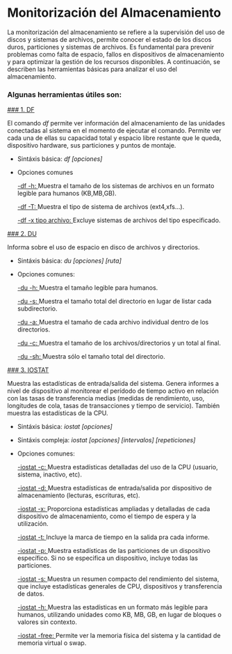 # Monitorización del Almacenamiento
La monitorización del almacenamiento se refiere a la supervisión del uso de discos y sistemas de archivos, permite conocer el estado de los discos duros, particiones y sistemas de archivos. Es fundamental para prevenir problemas como falta de espacio, fallos en dispositivos de almacenamiento y para optimizar la gestión de los recursos disponibles. A continuación, se describen las herramientas básicas para analizar el uso del almacenamiento.

### Algunas herramientas útiles son:

[### 1. DF]()

El comando *df* permite ver información del almacenamiento de las unidades conectadas al sistema en el momento de ejecutar el comando. Permite ver cada una de ellas su capacidad total y espacio libre restante que le queda, dispositivo hardware, sus particiones y puntos de montaje.
  - Sintáxis básica: *df [opciones]*
  - Opciones comunes
    
      [-df -h: ]() Muestra el tamaño de los sistemas de archivos en un formato legible para humanos (KB,MB,GB).
    
      [-df -T: ]() Muestra el tipo de sistema de archivos (ext4,xfs...).
    
      [-df -x tipo archivo: ]() Excluye sistemas de archivos del tipo especificado.

[### 2. DU]()

Informa sobre el uso de espacio en disco de archivos y directorios.
  - Sintáxis básica: *du [opciones] [ruta]*
  - Opciones comunes:
    
    [-du -h: ]() Muestra el tamaño legible para humanos.
      
    [-du -s: ]() Muestra el tamaño total del directorio en lugar de listar cada subdirectorio.
      
    [-du -a: ]() Muestra el tamaño de cada archivo individual dentro de los directorios.
      
    [-du -c: ]() Muestra el tamaño de los archivos/directorios y un total al final.
      
    [-du -sh: ]() Muestra sólo el tamaño total del directorio.

[### 3. IOSTAT]()

Muestra las estadísticas de entrada/salida del sistema. Genera informes a nivel de dispositivo al monitorear el perídodo de tiempo activo en relación con las tasas de transferencia medias (medidas de rendimiento, uso, longitudes de cola, tasas de transacciones y tiempo de servicio). También muestra las estadísticas de la CPU.
  - Sintáxis básica: *iostat [opciones]*
  - Sintáxis compleja: *iostat [opciones] [intervalos] [repeticiones]*
  - Opciones comunes:
    
      [-iostat -c: ]() Muestra estadísticas detalladas del uso de la CPU (usuario, sistema, inactivo, etc).
        
      [-iostat -d: ]() Muestra estadísticas de entrada/salida por dispositivo de almacenamiento (lecturas, escrituras, etc).
        
      [-iostat -x: ]() Proporciona estadísticas ampliadas y detalladas de cada dispositivo de almacenamiento, como el tiempo de espera y la utilización.
        
      [-iostat -t: ]() Incluye la marca de tiempo en la salida pra cada informe.
        
      [-iostat -p: ]() Muestra estadísticas de las particiones de un dispositivo específico. Si no se especifica un dispositivo, incluye todas las particiones.
        
      [-iostat -s: ]() Muestra un resumen compacto del rendimiento del sistema, que incluye estadísticas generales de CPU, dispositivos y transferencia de datos.
        
      [-iostat -h: ]() Muestra las estadísticas en un formato más legible para humanos, utilizando unidades como KB, MB, GB, en lugar de bloques o valores sin contexto.
        
      [-iostat -free: ]() Permite ver la memoria física del sistema y la cantidad de memoria virtual o swap.
        
